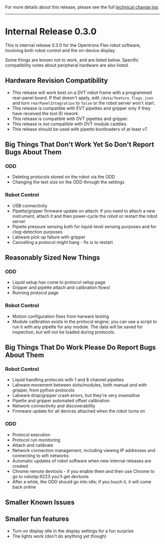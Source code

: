For more details about this release, please see the full [technical change log][]. 

[technical change log]: https://github.com/Opentrons/opentrons/releases

---

# Internal Release 0.3.0

This is internal release 0.3.0 for the Opentrons Flex robot software, involving both robot control and the on-device display.

Some things are known not to work, and are listed below. Specific compatibility notes about peripheral hardware are also listed.

## Hardware Revision Compatibility

- This release will work best on a DVT robot frame with a programmed rear-panel board. If that doesn't apply, edit `/data/feature_flags.json` and turn `rearPanelIntegration` to `false` or the robot server won't start.
- This release is compatible with EVT pipettes and gripper only if they have received the tool ID rework.
- This release is compatible with DVT pipettes and gripper.
- This release is _not_ compatible with DVT module caddies.
- This release should be used with pipette bootloaders of at least v7.

## Big Things That Don't Work Yet So Don't Report Bugs About Them

### ODD
- Deleting protocols stored on the robot via the ODD
- Changing the text size on the ODD through the settings

### Robot Control
- USB connectivity
- Pipette/gripper firmware update on attach: if you need to attach a new instrument, attach it and then power-cycle the robot or restart the robot server
- Pipette pressure sensing both for liquid-level sensing purposes and for clog-detection purposes
- Labware pick up failure with gripper
- Cancelling a protocol might hang - fix is to restart

## Reasonably Sized New Things
### ODD
- Liquid setup has come to protocol setup page
- Gripper and pipette attach and calibration flows!
- Running protocol page
### Robot Control
- Motion configuration fixes from harware testing
- Module calibration exists in the protocol engine; you can use a script to run it with any pipette for any module. The data will be saved for inspection, but will not be loaded during protocols.

## Big Things That Do Work Please Do Report Bugs About Them
### Robot Control
- Liquid handling protocols with 1 and 8 channel pipettes
- Labware movement between slots/modules, both manual and with gripper, from python protocols
- Labware drop/gripper crash errors, but they're very insensitive
- Pipette and gripper automated offset calibration
- Network connectivity and discoverability
- Firmware update for all devices attached when the robot turns on

### ODD
- Protocol execution
- Protocol run monitoring
- Attach and calibrate
- Network connection management, including viewing IP addresses and connecting to wifi networks
- Automatic updates of robot software when new internal releases are created
- Chrome remote devtools - if you enable them and then use Chrome to go to robotip:9223 you'll get devtools
- After a while, the ODD should go into idle; if you touch it, it will come back online

## Smaller Known Issues

## Smaller fun features
- Turn on display idle in the display settings for a fun surprise
- The lights work (don't do anything yet though)
